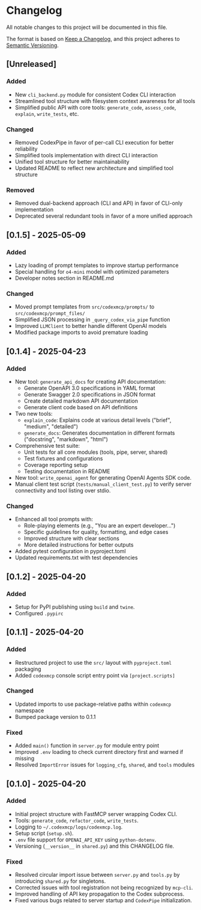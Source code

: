 # Changelog

All notable changes to this project will be documented in this file.

The format is based on [Keep a Changelog](https://keepachangelog.com/en/1.0.0/),
and this project adheres to [Semantic Versioning](https://semver.org/spec/v2.0.0.html).

## [Unreleased]

### Added
- New `cli_backend.py` module for consistent Codex CLI interaction
- Streamlined tool structure with filesystem context awareness for all tools
- Simplified public API with core tools: `generate_code`, `assess_code`, `explain`, `write_tests`, etc.

### Changed
- Removed CodexPipe in favor of per-call CLI execution for better reliability
- Simplified tools implementation with direct CLI interaction
- Unified tool structure for better maintainability
- Updated README to reflect new architecture and simplified tool structure

### Removed
- Removed dual-backend approach (CLI and API) in favor of CLI-only implementation
- Deprecated several redundant tools in favor of a more unified approach

## [0.1.5] - 2025-05-09

### Added
- Lazy loading of prompt templates to improve startup performance
- Special handling for `o4-mini` model with optimized parameters
- Developer notes section in README.md

### Changed
- Moved prompt templates from `src/codexmcp/prompts/` to `src/codexmcp/prompt_files/`
- Simplified JSON processing in `_query_codex_via_pipe` function
- Improved `LLMClient` to better handle different OpenAI models
- Modified package imports to avoid premature loading

## [0.1.4] - 2025-04-23

### Added

- New tool: `generate_api_docs` for creating API documentation:
  - Generate OpenAPI 3.0 specifications in YAML format
  - Generate Swagger 2.0 specifications in JSON format
  - Create detailed markdown API documentation
  - Generate client code based on API definitions
- Two new tools:
  - `explain_code`: Explains code at various detail levels ("brief", "medium", "detailed")
  - `generate_docs`: Generates documentation in different formats ("docstring", "markdown", "html")
- Comprehensive test suite:
  - Unit tests for all core modules (tools, pipe, server, shared)
  - Test fixtures and configurations
  - Coverage reporting setup
  - Testing documentation in README
- New tool: `write_openai_agent` for generating OpenAI Agents SDK code.
- Manual client test script (`tests/manual_client_test.py`) to verify server connectivity and tool listing over stdio.

### Changed

- Enhanced all tool prompts with:
  - Role-playing elements (e.g., "You are an expert developer...")
  - Specific guidelines for quality, formatting, and edge cases
  - Improved structure with clear sections
  - More detailed instructions for better outputs
- Added pytest configuration in pyproject.toml
- Updated requirements.txt with test dependencies

## [0.1.2] - 2025-04-20

### Added

- Setup for PyPI publishing using `build` and `twine`.
- Configured `.pypirc`

## [0.1.1] - 2025-04-20

### Added

- Restructured project to use the `src/` layout with `pyproject.toml` packaging
- Added `codexmcp` console script entry point via `[project.scripts]`

### Changed

- Updated imports to use package-relative paths within `codexmcp` namespace
- Bumped package version to 0.1.1

### Fixed

- Added `main()` function in `server.py` for module entry point
- Improved `.env` loading to check current directory first and warned if missing
- Resolved `ImportError` issues for `logging_cfg`, `shared`, and `tools` modules

## [0.1.0] - 2025-04-20

### Added

- Initial project structure with FastMCP server wrapping Codex CLI.
- Tools: `generate_code`, `refactor_code`, `write_tests`.
- Logging to `~/.codexmcp/logs/codexmcp.log`.
- Setup script (`setup.sh`).
- `.env` file support for `OPENAI_API_KEY` using `python-dotenv`.
- Versioning (`__version__` in `shared.py`) and this CHANGELOG file.

### Fixed

- Resolved circular import issue between `server.py` and `tools.py` by introducing `shared.py` for singletons.
- Corrected issues with tool registration not being recognized by `mcp-cli`.
- Improved handling of API key propagation to the Codex subprocess.
- Fixed various bugs related to server startup and `CodexPipe` initialization.